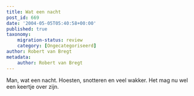 ```yaml
---
title: Wat een nacht
post_id: 669
date: '2004-05-05T05:40:58+00:00'
published: true
taxonomy:
    migration-status: review
    category: [Ongecategoriseerd]
author: Robert van Bregt
metadata:
    author: Robert van Bregt
---
```

Man, wat een nacht. Hoesten, snotteren en veel wakker. Het mag nu wel een keertje over zijn.